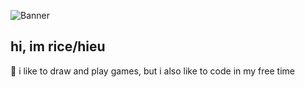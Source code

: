 ![Banner](https://file.garden/Z2qKUX9U8UFvf65x/cardboarda.png)
## hi, im rice/hieu
🍚 i like to draw and play games, but i also like to code in my free time
